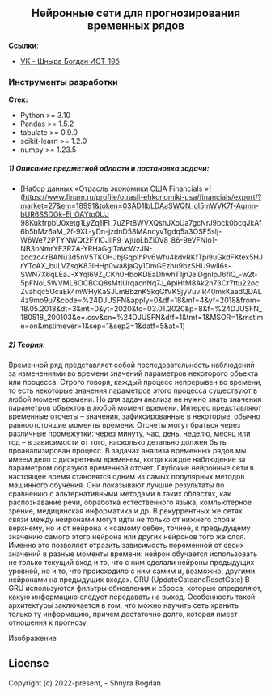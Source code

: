<h2 align="center">Нейронные сети для прогнозирования временных рядов</h2>

**Ссылки**:
- [VK - Шныра Богдан ИСТ-19б](https://vk.com/id404101172)


### Инструменты разработки

**Стек:**
- Python >= 3.10
- Pandas >= 1.5.2
- tabulate >= 0.9.0
- scikit-learn >= 1.2.0
- numpy >= 1.23.5


##### 1) Описание предметной области и постановка задачи:

  - [Набор данных «Отрасль экономики США Financials »](https://www.finam.ru/profile/otrasli-ehkonomiki-usa/financials/export/?market=27&em=18991&token=03AD1IbLDAaSWQN_oI5mWVK7f-Aqmn-bUR6SSDOk-Ei_OAYto0UJ 98KukfrpbU0xetg1LyZq1lFl_7uZPt8WVXQshJXoUa7gcNrJ9bck0bcqJkAf6b5bMz6aM_2f-9XL-yDn-jzdnD58MAncyvTgdq5a3OSF5sIj-W6We72PTYNWQt2FYlCJiiF9_wjuoLbZi0V8_86-9eVFNio1-NB3oNmrYE3RZA-YRHaGglTaVcWzJN-zodzo4rBANu3d5nV5TKOHJbjGqplhPv6Wfu4kdvRKfTpi9uGkdFKtex5HJrYTcAX_buLVZsqK83lHHp0wa8jaQy1DmGEzhu9bzSHU9wlI6s-SWN7X6qLEaJ-XYqI69Z_CKh0HboKDEaDhwhT1jrQeiDgnIpJ6flQ_-w2t-5pFNoL5WVML8OCBCQ8sMtIUrqacnNq7J_ApiHtM8Ak2h73Cr7ttu22ocZvahqc5UcaEk4mWHyKaSJLmBbznKSkqGfVKSjyVuvIR40mxKaadQDAL4z9mo9u7&code=%24DJUSFN&apply=0&df=18&mf=4&yf=2018&from=18.05.2018&dt=3&mt=0&yt=2020&to=03.01.2020&p=8&f=%24DJUSFN_180518_200103&e=.csv&cn=%24DJUSFN&dtf=1&tmf=1&MSOR=1&mstime=on&mstimever=1&sep=1&sep2=1&datf=5&at=1)

##### 2) Теория:

Временной ряд представляет собой последовательность наблюдений за изменениями во времени значений параметров некоторого объекта или процесса. Строго говоря, каждый процесс непрерывен во времени, то есть некоторые значения параметров этого процесса существуют в любой момент времени. Но для задач анализа не нужно знать значения параметров объектов в любой момент времени. Интерес представляют временные отсчеты – значения, зафиксированные в некоторые, обычно равноотстоящие моменты времени. Отсчеты могут браться через различные промежутки: через минуту, час, день, неделю, месяц или год – в зависимости от того, насколько детально должен быть проанализирован процесс. В задачах анализа временных рядов мы имеем дело с дискретным временем, когда каждое наблюдение за параметром образуют временной отсчет.
Глубокие нейронные сети в настоящее время становятся одним из самых популярных методов машинного обучения. Они показывают лучшие результаты по сравнению с альтернативными методами в таких областях, как распознавание речи, обработка естественного языка, компьютерное зрение, медицинская информатика и др.
В рекуррентных же сетях связи между нейронами могут идти не только от нижнего слоя к верхнему, но и от нейрона к «самому себе», точнее, к предыдущему значению самого этого нейрона или других нейронов того же слоя. Именно это позволяет отразить зависимость переменной от своих значений в разные моменты времени: нейрон обучается использовать не только текущий вход и то, что с ним сделали нейроны предыдущих уровней, но и то, что происходило с ним самим и, возможно, другими нейронами на предыдущих входах.
GRU (UpdateGateandResetGate)
 В GRU используются фильтры обновления и сброса, которые определяют, какую информацию следует передавать на выход. Особенность такой архитектуры заключается в том, что можно научить сеть хранить только ту информацию, причем достаточно долго, которая имеет отношения к прогнозу.

Изображение

## License

Copyright (c) 2022-present, - Shnyra Bogdan